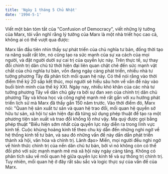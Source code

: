 ```yaml
---
title: 'Ngày 1 tháng 5 Chủ Nhật'
date: '1994-5-1'
---
```


Viết một bản tóm tắt của "Confusion of Democracy", viết những lý tưởng của Marx, tôi vẫn nghĩ rằng lý tưởng của Marx là một nhà triết học cao cả, không ai có thể vượt qua được:

Marx lần đầu tiên nhìn thấy sự phát triển của chủ nghĩa tư bản, đồng thời tạo ra năng suất rất lớn, nó cũng tạo ra sức mạnh của sự xa cách của mọi người, và đặt người dưới sự cai trị của quyền lực này. Trên thực tế, sự thay đổi chính trị dân chủ từ thời hiện đại liên quan chặt chẽ đến sức mạnh vật chất của chủ nghĩa tư bản, vốn đang ngày càng phát triển, nhiều nhà tư tưởng phương Tây đã phân tích mối quan hệ này. Có thể nói rằng vào thời điểm thế kỷ 20 sắp kết thúc, mọi người sẽ hiểu sâu hơn về vấn đề này vào buổi bình minh của thế kỷ XXI. Ngày nay, nhiều khó khăn của các nhà tư tưởng phương Tây về dân chủ gây ra bởi sự đan xen của chính trị dân chủ phương Tây và khoa học và công nghệ mạnh mẽ rất gần với xu hướng phát triển lịch sử mà Marx đã thấy gần 150 năm trước. Vào thời điểm đó, Marx nói: "Quan hệ sản xuất tư sản và quan hệ trao đổi, mối quan hệ quyền sở hữu tư sản, xã hội tư sản hiện đại đã từng sử dụng phép thuật để tạo ra một phương tiện sản xuất và trao đổi khổng lồ như vậy. Ma quỷ được gọi bằng phép thuật "Biểu hiện sớm nhất của quyền lực này diễn ra trong lĩnh vực kinh tế. Cuộc khủng hoảng kinh tế theo chu kỳ dẫn đến những nghi ngờ về hệ thống kinh tế tư bản, và sau đó những vấn đề này dần dần phát triển thành xã hội, văn hóa và chính trị. Lãnh đạo> Miền, mọi người đều nghi ngờ về hình thức chính trị của nền dân chủ tư bản, bởi vì nó không còn có thể đối phó với sức mạnh mạnh mẽ mà xã hội này ngày càng tăng. Không có phân tích sâu về mối quan hệ giữa quyền lực kinh tế và sự thống trị chính trị. Tuy nhiên, mối quan hệ ở đây rất sâu sắc và logic thực sự của vấn đề của Marx.

